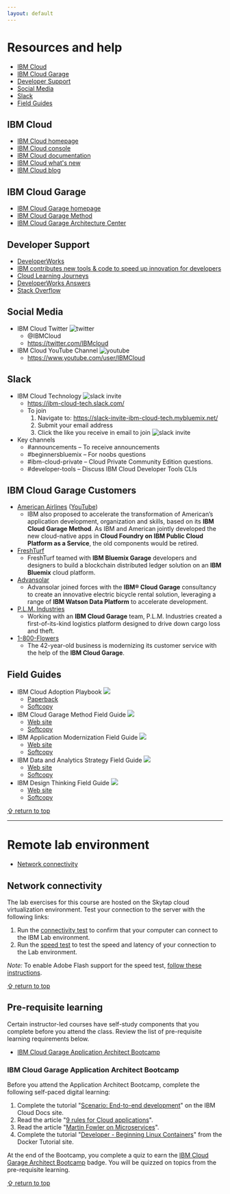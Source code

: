```yaml
---
layout: default
---
```

# Resources and help
* [IBM Cloud](#ibm-cloud)
* [IBM Cloud Garage](#ibm-cloud-garage)
* [Developer Support](#developer-support)
* [Social Media](#social-media)
* [Slack](#slack)
* [Field Guides](#field-guides)

## IBM Cloud
* [IBM Cloud homepage](https://www.ibm.com/cloud/)
* [IBM Cloud console](https://console.bluemix.net/)
* [IBM Cloud documentation](https://console.bluemix.net/docs/)
* [IBM Cloud what's new](https://www.ibm.com/cloud-computing/learn-more/new/)
* [IBM Cloud blog](https://www.ibm.com/blogs/bluemix/)

## IBM Cloud Garage
* [IBM Cloud Garage homepage](https://www.ibm.com/cloud/garage)
* [IBM Cloud Garage Method](https://www.ibm.com/cloud/garage/category/practices)
* [IBM Cloud Garage Architecture Center](https://www.ibm.com/cloud/garage/category/architectures/)

## Developer Support
* [DeveloperWorks](https://www.ibm.com/developerworks/learn/cloud/)
* [IBM contributes new tools & code to speed up innovation for developers](https://developer.ibm.com/dwblog/2017/speed-innovation-for-developers/)
* [Cloud Learning Journeys](https://www.ibm.com/services/learning/ites.wss/zz-en?pageType=journey_category&tag=o-itns-01-02)
* [DeveloperWorks Answers](https://developer.ibm.com/answers/smartspace/bluemix/index.html)
* [Stack Overflow](https://stackoverflow.com/questions/tagged/ibm-cloud)

## Social Media
* IBM Cloud Twitter ![twitter](/graphics/twitter.png)
  * @IBMCloud
  * <https://twitter.com/IBMcloud>
* IBM Cloud YouTube Channel ![youtube](/graphics/youtube.png)
  * <https://www.youtube.com/user/IBMCloud>

## Slack
  * IBM Cloud Technology ![slack invite](/graphics/slack.png)
    * <https://ibm-cloud-tech.slack.com/>
    * To join
      1. Navigate to: <https://slack-invite-ibm-cloud-tech.mybluemix.net/>
      2. Submit your email address
      3. Click the like you receive in email to join
      ![slack invite](/graphics/slack-invite.png)
  * Key channels
      * \#announcements – To receive announcements
      * \#beginnersbluemix – For noobs questions
      * \#ibm-cloud-private – Cloud Private Community Edition questions.
      * \#developer-tools – Discuss IBM Cloud Developer Tools CLIs

## IBM Cloud Garage Customers
* [American Airlines](https://www.ibm.com/case-studies/american-airlines?social_post=1432548634) ([YouTube](https://www.youtube.com/watch?v=t1PgNr8VMLc))
  * IBM also proposed to accelerate the transformation of American’s application development, organization and skills, based on its **IBM Cloud Garage Method**. As IBM and American jointly developed the new cloud-native apps in **Cloud Foundry on IBM Public Cloud Platform as a Service**, the old components would be retired.
* [FreshTurf](https://www.ibm.com/case-studies/r899557w02093i94)
  * FreshTurf teamed with **IBM Bluemix Garage** developers and designers to build a blockchain distributed ledger solution on an **IBM Bluemix** cloud platform.
* [Advansolar](https://www.ibm.com/case-studies/advansolar)
  * Advansolar joined forces with the **IBM® Cloud Garage** consultancy to create an innovative electric bicycle rental solution, leveraging a range of **IBM Watson Data Platform** to accelerate development.
* [P.L.M. Industries](https://www.ibm.com/case-studies/i995451j47948o62)
  * Working with an **IBM Cloud Garage** team, P.L.M. Industries created a first-of-its-kind logistics platform designed to drive down cargo loss and theft.
* [1-800-Flowers](https://www.zdnet.com/article/how-1-800-flowers-fixed-your-mothers-day-delivery-with-ibms-help/)
  * The 42-year-old business is modernizing its customer service with the help of the **IBM Cloud Garage**.

## Field Guides
* IBM Cloud Adoption Playbook ![ ](/graphics/CloudAdoption-small.jpg)
   - [Paperback](https://www.amazon.com/dp/1119491819/)
   - [Softcopy](https://www.ibm.com/cloud/garage/files/the-cloud-adoption-playbook_preview.pdf)
* IBM Cloud Garage Method Field Guide ![ ](/graphics/GarageFieldGuide-small.jpg)
  - [Web site](https://www.ibm.com/cloud/garage/content/culture/garage-method-field-guide/)
  - [Softcopy](https://www.ibm.com/cloud/garage/files/garage-method-field-guide.pdf)
* IBM Application Modernization Field Guide ![ ](/graphics/AppModernization-small.jpg)
  - [Web site](https://www.ibm.com/cloud/garage/content/culture/app-modernization-field-guide/)
  - [Softcopy](https://www.ibm.com/cloud/garage/files/app-modernization-field-guide.pdf)
* IBM Data and Analytics Strategy Field Guide ![ ](/graphics/DataAnalytics-small.jpg)
  - [Web site](https://www.ibm.com/cloud/garage/content/culture/data-analytics-field-guide/)
  - [Softcopy](https://www.ibm.com/cloud/garage/files/data-analytics-field-guide.pdf)
* IBM Design Thinking Field Guide ![ ](/graphics/DesignThinking-small.jpg)
  - [Web site](https://www.ibm.com/blogs/bluemix/2016/12/ibm-design-thinking-field-guide/)
  - [Softcopy](http://ibm.biz/fieldguide-public)

[&#x21ea; return to top](#page-head)

------

# Remote lab environment
* [Network connectivity](#network-connectivity)

## Network connectivity
The lab exercises for this course are hosted on the Skytap cloud virtualization environment. Test your connection to the server with the following links:

1. Run the [connectivity test](https://cloud.skytap.com/connectivity) to confirm that your computer can connect to the IBM Lab environment.
2. Run the [speed test](http://speedtest.skytap.com/) to test the speed and latency of your connection to the Lab environment.

*Note:* To enable Adobe Flash support for the speed test, [follow these instructions](https://help.skytap.com/Speedtest.html#no-flash).

[&#x21ea; return to top](#page-head)

## Pre-requisite learning
Certain instructor-led courses have self-study components that you complete before you attend the class.  Review the list of pre-requisite learning requirements below.

* [IBM Cloud Garage Application Architect Bootcamp](#ibm-cloud-garage-application-architect-bootcamp)

### IBM Cloud Garage Application Architect Bootcamp
Before you attend the Application Architect Bootcamp, complete the following self-paced digital learning:

1. Complete the tutorial "[Scenario: End-to-end development](https://console.bluemix.net/docs/cfapps/ee.html#ee)" on the IBM Cloud Docs site.
2. Read the article "[9 rules for Cloud applications](https://www.ibm.com/developerworks/websphere/techjournal/1404_brown/1404_brown.html)".
3. Read the article "[Martin Fowler on Microservices](https://martinfowler.com/articles/microservices.html)".
4. Complete the tutorial "[Developer - Beginning Linux Containers](https://training.docker.com/course/developer---beginner-linux-containers)" from the Docker Tutorial site.

At the end of the Bootcamp, you complete a quiz to earn the [IBM Cloud Garage Architect Bootcamp](https://www.youracclaim.com/org/ibm/badge/ibm-cloud-garage-architect-bootcamp) badge.  You will be quizzed on topics from the pre-requisite learning.

[&#x21ea; return to top](#page-head)
